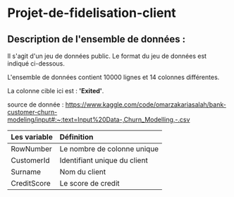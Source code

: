# Projet-de-fidelisation-client
## Description de l'ensemble de données :
Il s'agit d'un jeu de données public. Le format du jeu de données est indiqué ci-dessous.

L'ensemble de données contient 10000 lignes et 14 colonnes différentes.

La colonne cible ici est : **'Exited'**.

source de donnée : https://www.kaggle.com/code/omarzakariasalah/bank-customer-churn-modeling/input#:~:text=Input%20Data-,Churn_Modelling,-.csv

|Les variable| Définition|
|:-----------|:----------|
|RowNumber | Le nombre de colonne unique|
|CustomerId | Identifiant unique du client|
|Surname | Nom du client|
|CreditScore | Le score de credit|
